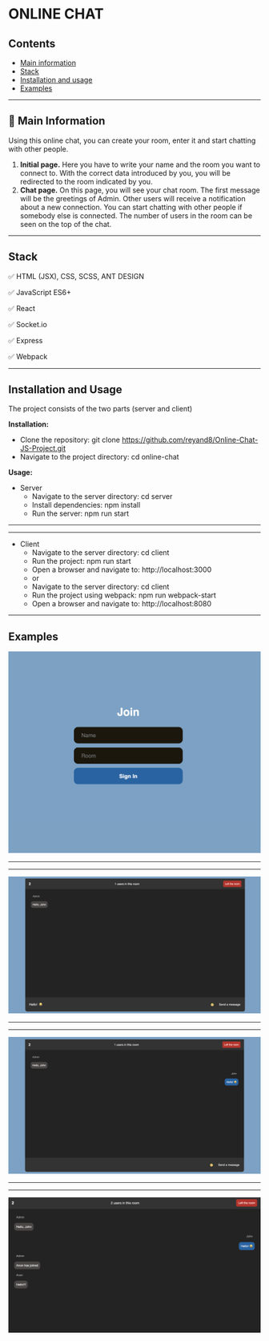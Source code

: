 # ONLINE CHAT


## Contents
* [Main information](#📜-Main-Information)
* [Stack](#Stack)
* [Installation and usage](#Installation-and-Usage)
* [Examples](#Examples)

____

## 📜 Main Information

Using this online chat, you can create your room, enter it and start chatting with other people. 


1. **Initial page.** Here you have to write your name and the room you want to connect to. 
With the correct data introduced by you, you will be redirected to the room indicated by you.
2. **Chat page.** On this page, you will see your chat room. The first message 
will be the greetings of Admin. Other users will receive a notification about a
new connection. You can start chatting with other people if somebody else 
is connected. The number of users in the room can be seen on the top of
the chat.

____

## Stack

✅ HTML (JSX), CSS, SCSS, ANT DESIGN

✅ JavaScript ES6+

✅ React

✅ Socket.io

✅ Express

✅ Webpack

____

## Installation and Usage

The project consists of the two parts (server and client)

**Installation:**

* Clone the repository: git clone https://github.com/reyand8/Online-Chat-JS-Project.git
* Navigate to the project directory: cd online-chat

**Usage:**

* Server
  - Navigate to the server directory: cd server
  - Install dependencies: npm install
  - Run the server: npm run start
____
____
* Client
  - Navigate to the server directory: cd client
  - Run the project: npm run start
  - Open a browser and navigate to: http://localhost:3000
  - or
  - Navigate to the server directory: cd client
  - Run the project using webpack: npm run webpack-start
  - Open a browser and navigate to: http://localhost:8080

____

## Examples

![chat1.png](online-chat%2FreadmeSrc%2Fchat1.png)

____
____

![chat2.png](online-chat%2FreadmeSrc%2Fchat2.png)

____
____

![chat3.png](online-chat%2FreadmeSrc%2Fchat3.png)

____
____

![chat4.png](online-chat%2FreadmeSrc%2Fchat4.png)